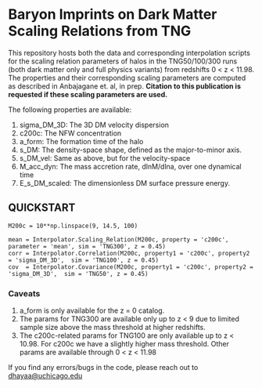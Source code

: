 # Baryon Imprints on Dark Matter Scaling Relations from TNG

This repository hosts both the data and corresponding interpolation scripts for the scaling relation parameters of halos in the TNG50/100/300 runs (both dark matter only and full physics variants) from redshifts 0 < z < 11.98. The properties and their corresponding scaling parameters are computed as described in Anbajagane et. al, in prep. **Citation to this publication is requested if these scaling parameters are used.**

The following properties are available:

1. sigma_DM_3D: The 3D DM velocity dispersion
2. c200c: The NFW concentration
3. a_form: The formation time of the halo
4. s_DM: The density-space shape, defined as the major-to-minor axis.
5. s_DM_vel: Same as above, but for the velocity-space
6. M_acc_dyn: The mass accretion rate, dlnM/dlna, over one dynamical time
7. E_s_DM_scaled: The dimensionless DM surface pressure energy.


## QUICKSTART

```
M200c = 10**np.linspace(9, 14.5, 100)

mean = Interpolator.Scaling_Relation(M200c, property = 'c200c', parameter = 'mean', sim = 'TNG300', z = 0.45)
corr = Interpolator.Correlation(M200c, property1 = 'c200c', property2 = 'sigma_DM_3D',  sim = 'TNG100', z = 0.45)
cov  = Interpolator.Covariance(M200c, property1 = 'c200c', property2 = 'sigma_DM_3D',  sim = 'TNG50', z = 0.45)

```

### Caveats

1. a_form is only available for the z = 0 catalog.
2. The params for TNG300 are available only up to z < 9 due to limited sample size above the mass threshold at higher redshifts.
3. The c200c-related params for TNG100 are only available up to z < 10.98. For c200c we have a slightly higher mass threshold. Other params are available through 0 < z < 11.98


If you find any errors/bugs in the code, please reach out to dhayaa@uchicago.edu
